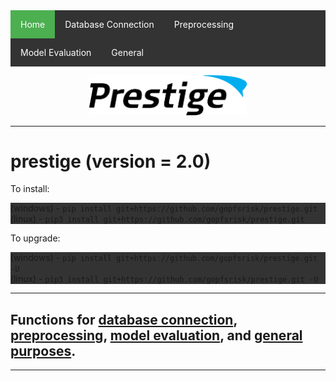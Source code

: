 <style>
	ul {
	  list-style-type: none;
	  margin: 0;
	  padding: 0;
	  overflow: hidden;
	  background-color: #333;
	}

	li {
	  float: left;
	}

	li a {
	  display: block;
	  color: white;
	  text-align: center;
	  padding: 14px 16px;
	  text-decoration: none;
	}

	li a:hover:not(.active) {
	  background-color: #111;
	}

	.active {
	  background-color: #4CAF50;
	}
</style>


<ul style="list-style-type:none;" 
          "margin: 0;"
          "padding: 0;"
          "overflow: hidden;"
          "background-color: #333;">
  <li><a class="active" href="README.md">Home</a></li>
  <li><a href="doc/db_connection.md">Database Connection</a></li>
  <li><a href="doc/preprocessing.md">Preprocessing</a></li>
  <li><a href="doc/model_eval.md">Model Evaluation</a></li>
  <li><a href="doc/general.md">General</a></li>
</ul>

<p align="center"><img src="img/prestige_logo.png" alt="Prestige logo" width=50% height=50% /></p>

---
<h1>prestige (version = 2.0)</h1>

To install:
- (windows) - ```pip install git+https://github.com/gopfsrisk/prestige.git```
- (linux) - ```pip3 install git+https://github.com/gopfsrisk/prestige.git```

To upgrade:
- (windows) - ```pip install git+https://github.com/gopfsrisk/prestige.git -U```
- (linux) - ```pip3 install git+https://github.com/gopfsrisk/prestige.git -U```

---
## Functions for [database connection](doc/db_connection.md), [preprocessing](doc/preprocessing.md), [model evaluation](doc/model_eval.md), and [general purposes](doc/general.md).

---
